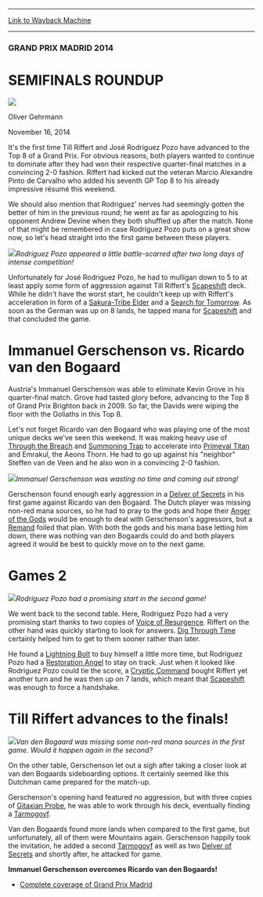 
---
[Link to Wayback Machine](https://web.archive.org/web/20141119011929/http://magic.wizards.com/en/events/coverage/gpmad14/semifinals-roundup-2014-11-16)

[_metadata_:description]:- "It's the first time Till Riffert and José Rodriguez Pozo have advanced to the Top 8 of a Grand Prix. For obvious reasons, both players wanted to continue to dominate after they had won their respective quarter-final matches in a convincing 2-0 fashion. Riffert had kicked out the veteran Marcio Alexandre Pinto de Carvalho who added his seventh GP Top 8 to his already impressive résumé this weekend."
[_metadata_:generator]:- "Drupal 7 (http://drupal.org)"
[_metadata_:node]:- "313831"
[_metadata_:publish_date]:- "2014-11-16"
[_metadata_:source]:- "div-main"
[_metadata_:title]:- "SEMIFINALS ROUNDUP"
[_metadata_:wayback_capture_timestamp]:- "2014-11-19 01:19:29"
[_metadata_:wayback_raw_url]:- "https://web.archive.org/web/20141119011929id_/http://magic.wizards.com/en/events/coverage/gpmad14/semifinals-roundup-2014-11-16"
[_metadata_:wayback_url]:- "http://magic.wizards.com/en/events/coverage/gpmad14/semifinals-roundup-2014-11-16"
---





### GRAND PRIX MADRID 2014


SEMIFINALS ROUNDUP
==================



![](https://media.magic.wizards.com/styles/auth_small/public/images/person/Oliver-Gehrmann.jpg)

Oliver Gehrmann




November 16, 2014
 










It's the first time Till Riffert and José Rodriguez Pozo have advanced to the Top 8 of a Grand Prix. For obvious reasons, both players wanted to continue to dominate after they had won their respective quarter-final matches in a convincing 2-0 fashion. Riffert had kicked out the veteran Marcio Alexandre Pinto de Carvalho who added his seventh GP Top 8 to his already impressive résumé this weekend.


We should also mention that Rodriguez' nerves had seemingly gotten the better of him in the previous round; he went as far as apologizing to his opponent Andrew Devine when they both shuffled up after the match. None of that might be remembered in case Rodriguez Pozo puts on a great show now, so let's head straight into the first game between these players.


![](https://media.wizards.com/2014/events/gpmad14/rodriguez-pozo-game-1.jpg)*Rodriguez Pozo appeared a little battle-scarred after two long days of intense competition!*




Unfortunately for José Rodriguez Pozo, he had to mulligan down to 5 to at least apply some form of aggression against Till Riffert's [Scapeshift](http://gatherer.wizards.com/Pages/Card/Details.aspx?name=Scapeshift) deck. While he didn't have the worst start, he couldn't keep up with Riffert's acceleration in form of a [Sakura-Tribe Elder](http://gatherer.wizards.com/Pages/Card/Details.aspx?name=Sakura-Tribe+Elder) and a [Search for Tomorrow](http://gatherer.wizards.com/Pages/Card/Details.aspx?name=Search+for+Tomorrow). As soon as the German was up on 8 lands, he tapped mana for [Scapeshift](http://gatherer.wizards.com/Pages/Card/Details.aspx?name=Scapeshift) and that concluded the game.



Immanuel Gerschenson vs. Ricardo van den Bogaard
================================================


Austria's Immanuel Gerschenson was able to eliminate Kevin Grove in his quarter-final match. Grove had tasted glory before, advancing to the Top 8 of Grand Prix Brighton back in 2009. So far, the Davids were wiping the floor with the Goliaths in this Top 8.


Let's not forget Ricardo van den Bogaard who was playing one of the most unique decks we've seen this weekend. It was making heavy use of [Through the Breach](http://gatherer.wizards.com/Pages/Card/Details.aspx?name=Through+the+Breach) and [Summoning Trap](http://gatherer.wizards.com/Pages/Card/Details.aspx?name=Summoning+Trap) to accelerate into [Primeval Titan](http://gatherer.wizards.com/Pages/Card/Details.aspx?name=Primeval+Titan) and Emrakul, the Aeons Thorn. He had to go up against his "neighbor" Steffen van de Veen and he also won in a convincing 2-0 fashion.


![](https://media.wizards.com/2014/events/gpmad14/gerschenson-game-1.jpg)*Immanuel Gerschenson was wasting no time and coming out strong!*




Gerschenson found enough early aggression in a [Delver of Secrets](http://gatherer.wizards.com/Pages/Card/Details.aspx?name=Delver+of+Secrets) in his first game against Ricardo van den Bogaard. The Dutch player was missing non-red mana sources, so he had to pray to the gods and hope their [Anger of the Gods](http://gatherer.wizards.com/Pages/Card/Details.aspx?name=Anger+of+the+Gods) would be enough to deal with Gerschenson's aggressors, but a [Remand](http://gatherer.wizards.com/Pages/Card/Details.aspx?name=Remand) foiled that plan. With both the gods and his mana base letting him down, there was nothing van den Bogaards could do and both players agreed it would be best to quickly move on to the next game.



Games 2
=======


![](https://media.wizards.com/2014/events/gpmad14/game-2-riffert-rodriguez.jpg)*Rodriguez Pozo had a promising start in the second game!*




We went back to the second table. Here, Rodriguez Pozo had a very promising start thanks to two copies of [Voice of Resurgence](http://gatherer.wizards.com/Pages/Card/Details.aspx?name=Voice+of+Resurgence). Riffert on the other hand was quickly starting to look for answers. [Dig Through Time](http://gatherer.wizards.com/Pages/Card/Details.aspx?name=Dig+Through+Time) certainly helped him to get to them sooner rather than later.



He found a [Lightning Bolt](http://gatherer.wizards.com/Pages/Card/Details.aspx?name=Lightning+Bolt) to buy himself a little more time, but Rodriguez Pozo had a [Restoration Angel](http://gatherer.wizards.com/Pages/Card/Details.aspx?name=Restoration+Angel) to stay on track. Just when it looked like Rodriguez Pozo could tie the score, a [Cryptic Command](http://gatherer.wizards.com/Pages/Card/Details.aspx?name=Cryptic+Command) bought Riffert yet another turn and he was then up on 7 lands, which meant that [Scapeshift](http://gatherer.wizards.com/Pages/Card/Details.aspx?name=Scapeshift) was enough to force a handshake.


Till Riffert advances to the finals!
====================================


![](https://media.wizards.com/2014/events/gpmad14/van-den-boogard-game-1.jpg)*Van den Bogaard was missing some non-red mana sources in the first game. Would it happen again in the second?*




On the other table, Gerschenson let out a sigh after taking a closer look at van den Bogaards sideboarding options. It certainly seemed like this Dutchman came prepared for the match-up.



Gerschenson's opening hand featured no aggression, but with three copies of [Gitaxian Probe](http://gatherer.wizards.com/Pages/Card/Details.aspx?name=Gitaxian+Probe), he was able to work through his deck, eventually finding a [Tarmogoyf](http://gatherer.wizards.com/Pages/Card/Details.aspx?name=Tarmogoyf).


Van den Bogaards found more lands when compared to the first game, but unfortunately, all of them were Mountains again. Gerschenson happily took the invitation, he added a second [Tarmogoyf](http://gatherer.wizards.com/Pages/Card/Details.aspx?name=Tarmogoyf) as well as two [Delver of Secrets](http://gatherer.wizards.com/Pages/Card/Details.aspx?name=Delver+of+Secrets) and shortly after, he attacked for game.


**Immanuel Gerschenson overcomes Ricardo van den Bogaards!**



* [Complete coverage of Grand Prix Madrid](/node/312166)






 
 




  







